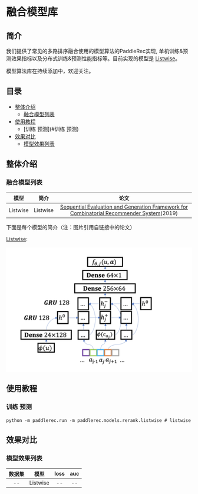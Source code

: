 # 融合模型库

## 简介
我们提供了常见的多路排序融合使用的模型算法的PaddleRec实现, 单机训练&预测效果指标以及分布式训练&预测性能指标等。目前实现的模型是 [Listwise](listwise)。

模型算法库在持续添加中，欢迎关注。

## 目录
* [整体介绍](#整体介绍)
    * [融合模型列表](#融合模型列表)
* [使用教程](#使用教程)
    * [训练 预测](#训练 预测)
* [效果对比](#效果对比)
    * [模型效果列表](#模型效果列表)

## 整体介绍
### 融合模型列表

|       模型        |       简介        |       论文        |
| :------------------: | :--------------------: | :---------: |
| Listwise | Listwise | [Sequential Evaluation and Generation Framework for Combinatorial Recommender System](https://arxiv.org/pdf/1902.00245.pdf)(2019) |

下面是每个模型的简介（注：图片引用自链接中的论文）


[Listwise](https://arxiv.org/pdf/1902.00245.pdf):
<p align="center">
<img align="center" src="../../doc/imgs/listwise.png">
<p>


## 使用教程
### 训练 预测
```shell
python -m paddlerec.run -m paddlerec.models.rerank.listwise # listwise
```

## 效果对比
### 模型效果列表

|       数据集        |       模型       |       loss        |       auc       | 
| :------------------: | :--------------------: | :---------: |:---------: |
|    --     |       Listwise       |       --        |     --         |

